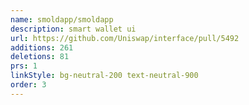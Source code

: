 ```yaml
---
name: smoldapp/smoldapp
description: smart wallet ui
url: https://github.com/Uniswap/interface/pull/5492
additions: 261
deletions: 81
prs: 1
linkStyle: bg-neutral-200 text-neutral-900
order: 3
---
```


